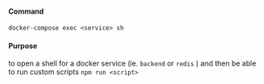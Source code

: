 #### Command
`docker-compose exec <service> sh` 

#### Purpose
to open a shell for a docker service (ie. `backend` or `redis` ) 
and then be able to run custom scripts `npm run <script>` 
